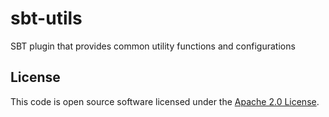sbt-utils
=========

SBT plugin that provides common utility functions and configurations

## License ##
 
This code is open source software licensed under the [Apache 2.0 License]("http://www.apache.org/licenses/LICENSE-2.0.html").
